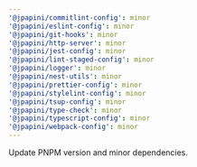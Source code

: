 ```yaml
---
'@jpapini/commitlint-config': minor
'@jpapini/eslint-config': minor
'@jpapini/git-hooks': minor
'@jpapini/http-server': minor
'@jpapini/jest-config': minor
'@jpapini/lint-staged-config': minor
'@jpapini/logger': minor
'@jpapini/nest-utils': minor
'@jpapini/prettier-config': minor
'@jpapini/stylelint-config': minor
'@jpapini/tsup-config': minor
'@jpapini/type-check': minor
'@jpapini/typescript-config': minor
'@jpapini/webpack-config': minor
---
```


Update PNPM version and minor dependencies.

